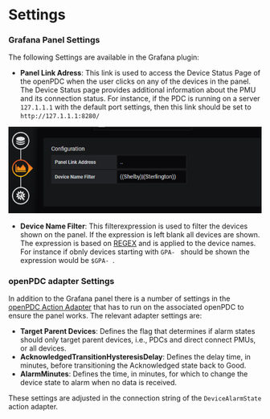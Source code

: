﻿# Settings

### Grafana Panel Settings
The following Settings are available in the Grafana plugin:
* **Panel Link Adress**: This link is used to access the Device Status Page of the openPDC when the user clicks on any of the devices in the panel. The Device Status page provides additional information about the PMU and its connection status.
For instance, if the PDC is running on a server `127.1.1.1` with the default port settings, then this link should be set to `http://127.1.1.1:8280/`

![Settings Overview](./img/Settings.png)

* **Device Name Filter**: This filterexpression is used to filter the devices shown on the panel. If the expression is left blank all devices are shown. The expression is based on [REGEX](google.com) and is applied to the device names.
For instance if obnly devices starting with `GPA- ` should be shown the expression would be `$GPA- `.

### openPDC adapter Settings
In addition to the Grafana panel there is a number of settings in the [openPDC Action Adapter](./Setup.md) that has to run on the associated openPDC to ensure the panel works.
The relevant adapter settings are:
* **Target Parent Devices**: Defines the flag that determines if alarm states should only target parent devices, i.e., PDCs and direct connect PMUs, or all devices.
* **AcknowledgedTransitionHysteresisDelay**: Defines the delay time, in minutes, before transitioning the Acknowledged state back to Good.
* **AlarmMinutes**: Defines the time, in minutes, for which to change the device state to alarm when no data is received.

These settings are adjusted in the connection string of the `DeviceAlarmState` action adapter.
